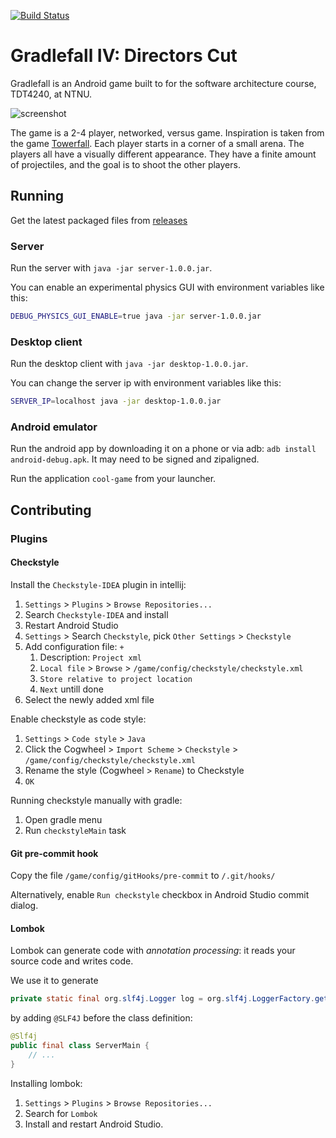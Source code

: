 [![Build Status](https://travis-ci.com/rosvik/ntnu-tdt4240-progark-project.svg?token=g6wDiqtebzTTKGgy2fiG&branch=master)](https://travis-ci.com/rosvik/ntnu-tdt4240-progark-project)

# Gradlefall IV: Directors Cut

Gradlefall is an Android game built to for the software architecture course, TDT4240, at NTNU. 

![screenshot](docs/screenshot.png)

The game is a 2-4 player, networked, versus game. Inspiration is taken from the game [Towerfall](http://www.towerfall-game.com). Each player starts in a corner of a small arena. The players all have a visually different appearance. They have a finite amount of projectiles, and the goal is to shoot the other players.


## Running

Get the latest packaged files from [releases](https://github.com/rosvik/ntnu-tdt4240-progark-project/releases)

### Server

Run the server with `java -jar server-1.0.0.jar`. 

You can enable an experimental physics GUI with environment variables like this: 
```bash
DEBUG_PHYSICS_GUI_ENABLE=true java -jar server-1.0.0.jar
```

### Desktop client

Run the desktop client with `java -jar desktop-1.0.0.jar`.

You can change the server ip with environment variables like this:

```bash
SERVER_IP=localhost java -jar desktop-1.0.0.jar
```

### Android emulator

Run the android app by downloading it on a phone or via adb: `adb install android-debug.apk`. It may need to be signed and zipaligned. 

Run the application `cool-game` from your launcher.

## Contributing

### Plugins
#### Checkstyle
Install the `Checkstyle-IDEA` plugin in intellij:

1. `Settings` > `Plugins` > `Browse Repositories...`
2. Search `Checkstyle-IDEA` and install
3. Restart Android Studio
4. `Settings` > Search `Checkstyle`, pick `Other Settings` > `Checkstyle`
5. Add configuration file: `+`
    1. Description: `Project xml`
    2. `Local file` > `Browse` > `/game/config/checkstyle/checkstyle.xml`
    3. `Store relative to project location`
    4. `Next` untill done
6. Select the newly added xml file

Enable checkstyle as code style:

1. `Settings` > `Code style` > `Java`
2. Click the Cogwheel > `Import Scheme` > `Checkstyle` > `/game/config/checkstyle/checkstyle.xml`
3. Rename the style (Cogwheel > `Rename`) to Checkstyle
4. `OK`

Running checkstyle manually with gradle:

1. Open gradle menu
2. Run `checkstyleMain` task

#### Git pre-commit hook

Copy the file `/game/config/gitHooks/pre-commit` to `/.git/hooks/`

Alternatively, enable `Run checkstyle` checkbox in Android Studio commit dialog.

#### Lombok

Lombok can generate code with *annotation processing*: it reads your source code and writes code.

We use it to generate

```java
private static final org.slf4j.Logger log = org.slf4j.LoggerFactory.getLogger(ServerMain.class)
```

by adding `@SLF4J` before the class definition:

```java
@Slf4j
public final class ServerMain {
	// ...
}
```

Installing lombok:

1. `Settings` > `Plugins` > `Browse Repositories...`
2. Search for `Lombok`
3. Install and restart Android Studio.
